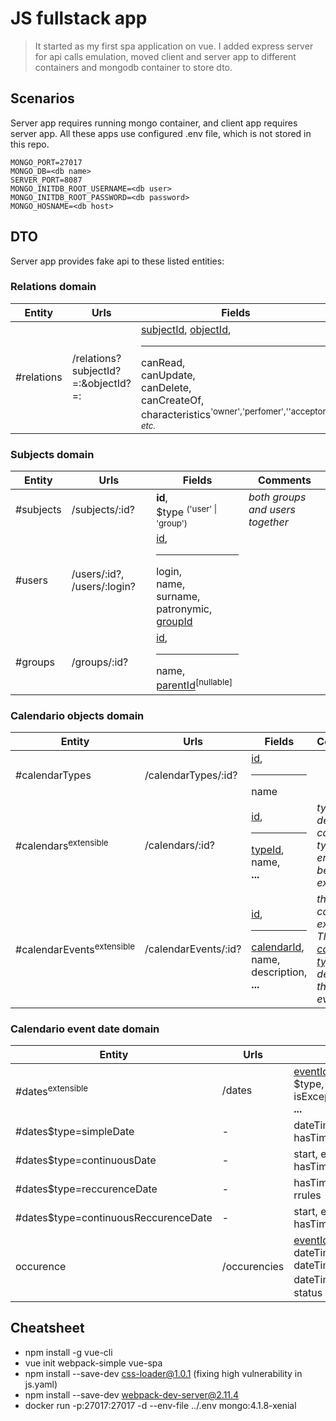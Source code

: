 # JS fullstack app

> It started as my first spa application on vue. I added express server for api calls emulation, moved client and server app to different containers and mongodb container to store dto. 

## Scenarios

 Server app requires running mongo container, and client app requires server app. 
All these apps use configured .env file, which is not stored in this repo.
```
MONGO_PORT=27017
MONGO_DB=<db name>
SERVER_PORT=8087
MONGO_INITDB_ROOT_USERNAME=<db user>
MONGO_INITDB_ROOT_PASSWORD=<db password>
MONGO_HOSNAME=<db host>
```
## DTO

Server app provides fake api to these listed entities:

### Relations domain


| Entity | Urls | Fields | Comments |
| ------------- | ------------- | ----------------------------------------- | --------------- |
| #relations | /relations?subjectId?=:&objectId?=: | [subjectId](#subjects), [objectId](#objects),<br/><hr/> canRead,<br/> canUpdate,<br/> canDelete,<br/> canCreateOf,<br/> characteristics<sup>'owner','perfomer',''acceptor', _etc._</sup>

### Subjects domain

| Entity | Urls | Fields | Comments |
| ------------- | ------------- | ----------------------------------------- | --------------- |
| #subjects | /subjects/:id? | **id**,<br/> $type <sup>('user' \| 'group')</sup> |_both groups and users together_|
| #users | /users/:id?, /users/:login?  | [id](#subjects),<br/><hr/> login,<br/> name,<br/> surname,<br/> patronymic,<br/> [groupId](#2) |
| #groups | /groups/:id? | [id](#subjects),<br/><hr/> name, [parentId](#groups)<sup>[nullable]</sup> |


### Calendario objects domain
| Entity | Urls | Fields | Comments |
| ------------- | ------------- | ------------------------------------------ | --------------- |
| #calendarTypes | /calendarTypes/:id? | [id](#objects),<br/><hr/> name | 
| #calendars<sup>extensible</sup> | /calendars/:id? | [id](#objects), <br/><hr/> [typeId](#calendarTypes), <br/> name,<br>**...** | _typeId determines calendar type._, _This entity can be extended._|
| #calendarEvents<sup>extensible</sup> | /calendarEvents/:id? | [id](#objects),<hr/>[calendarId](#calendars),<br/>name, <br/> description, **...** | _this entity can be extended._ _The [calendar type](#calendarTypes) determines the type of event._ |

### Calendario event date domain
| Entity | Urls | Fields | Comments |
| ------------- | ------------- | ------------------------------------------ | --------------- |
| #dates<sup>extensible</sup>| /dates |[eventId](#eventId),<br/> $type,<br/>isExcept,<br/> **...** |  |
| #dates$type=simpleDate | - | dateTime,<br/> hasTime <br/> | |
| #dates$type=continuousDate| - | start, end,<br/>hasTime| |
| #dates$type=reccurenceDate| - | hasTime,<br/>rrules | |
| #dates$type=continuousReccurenceDate | - | start, end,<br/>hasTime,<br/> | |
| occurence | /occurencies | [eventId](#eventId),<br/> dateTime.value,<br/> dateTime.hasTime,<br/> dateTime.belonging<sup>[nullable]</sup>, status | |



## Cheatsheet

- npm install -g vue-cli
- vue init webpack-simple vue-spa
- npm install --save-dev css-loader@1.0.1 (fixing high vulnerability in js.yaml)
- npm install --save-dev webpack-dev-server@2.11.4
- docker run -p:27017:27017 -d --env-file ../.env mongo:4.1.8-xenial